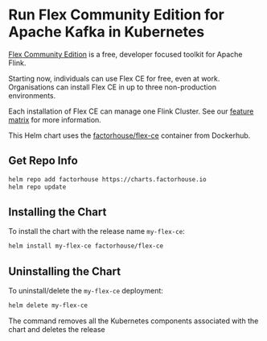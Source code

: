 # Run Flex Community Edition for Apache Kafka in Kubernetes

[Flex Community Edition](https://factorhouse.io/flex) is a free, developer focused toolkit for Apache Flink.

Starting now, individuals can use Flex CE for free, even at work. Organisations can install Flex CE in up to three
non-production environments.

Each installation of Flex CE can manage one Flink Cluster. See
our [feature matrix](https://factorhouse.io/flex/features/) for more information.

This Helm chart uses the [factorhouse/flex-ce](https://hub.docker.com/r/factorhouse/flex-ce) container from Dockerhub.

## Get Repo Info

```bash
helm repo add factorhouse https://charts.factorhouse.io
helm repo update
```

## Installing the Chart

To install the chart with the release name `my-flex-ce`:

```bash
helm install my-flex-ce factorhouse/flex-ce
```

## Uninstalling the Chart

To uninstall/delete the `my-flex-ce` deployment:

```bash
helm delete my-flex-ce
```

The command removes all the Kubernetes components associated with the chart and deletes the release
